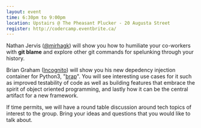 ```yaml
---
layout: event
time: 6:30pm to 9:00pm
location: Upstairs @ The Pheasant Plucker - 20 Augusta Street
register: http://codercamp.eventbrite.ca/
---
```


Nathan Jervis ([@mirhagk](https://twitter.com/mirhagk)) will show you how to humiliate your
co-workers with **git blame** and explore other git commands for spelunking through
your history.

Brian Graham ([Incognito](https://github.com/incognito)) will show you his new depedency injection 
container for Python3, "[brap](https://github.com/incognito/brap)". You will see interesting use cases 
for it such as improved testability of code as well as building features that embrace the spirit of 
object oriented programming, and lastly how it can be the central artifact for a new framework.

If time permits, we will have a round table discussion around tech topics of interest to the group.
Bring your ideas and questions that you would like to talk about.
